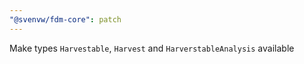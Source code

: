 ```yaml
---
"@svenvw/fdm-core": patch
---
```


Make types `Harvestable`, `Harvest` and `HarverstableAnalysis` available
